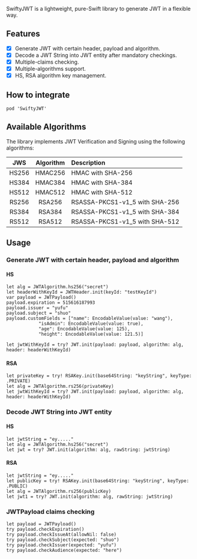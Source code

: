 SwiftyJWT is a lightweight, pure-Swift library to generate JWT in a flexible way.

## Features

- [x] Generate JWT with certain header, payload and algorithm.
- [x] Decode a JWT String into JWT entity after mandatory checkings.
- [x] Multiple-claims checking.
- [x] Multiple-algorithms support.
- [x] HS, RSA algorithm key management.

## How to integrate

```
pod 'SwiftyJWT'
```

## Available Algorithms

The library implements JWT Verification and Signing using the following algorithms:

| JWS | Algorithm | Description |
| :-------------: | :-------------: | :----- |
| HS256 | HMAC256 | HMAC with SHA-256 |
| HS384 | HMAC384 | HMAC with SHA-384 |
| HS512 | HMAC512 | HMAC with SHA-512 |
| RS256 | RSA256 | RSASSA-PKCS1-v1_5 with SHA-256 |
| RS384 | RSA384 | RSASSA-PKCS1-v1_5 with SHA-384 |
| RS512 | RSA512 | RSASSA-PKCS1-v1_5 with SHA-512 |

## Usage

### Generate JWT with certain header, payload and algorithm

#### HS
```
let alg = JWTAlgorithm.hs256("secret")
let headerWithKeyId = JWTHeader.init(keyId: "testKeyId")
var payload = JWTPayload()
payload.expiration = 515616187993
payload.issuer = "yufu"
payload.subject = "shuo"
payload.customFields = ["name": EncodableValue(value: "wang"),
            "isAdmin": EncodableValue(value: true),
            "age": EncodableValue(value: 125),
            "height": EncodableValue(value: 121.5)]

let jwtWithKeyId = try? JWT.init(payload: payload, algorithm: alg, header: headerWithKeyId)
```

#### RSA
```
let privateKey = try! RSAKey.init(base64String: "keyString", keyType: .PRIVATE)
let alg = JWTAlgorithm.rs256(privateKey)
let jwtWithKeyId = try? JWT.init(payload: payload, algorithm: alg, header: headerWithKeyId)
```

### Decode JWT String into JWT entity
#### HS
```
let jwtString = "ey....."
let alg = JWTAlgorithm.hs256("secret")
let jwt = try? JWT.init(algorithm: alg, rawString: jwtString)
```
#### RSA
```
let jwtString = "ey....."
let publicKey = try! RSAKey.init(base64String: "keyString", keyType: .PUBLIC)
let alg = JWTAlgorithm.rs256(publicKey)
let jwt1 = try? JWT.init(algorithm: alg, rawString: jwtString)
```
### JWTPayload claims checking
```
let payload = JWTPayload()
try payload.checkExpiration()
try payload.checkIssueAt(allowNil: false)
try payload.checkSubject(expected: "shuo")
try payload.checkIssuer(expected: "yufu")
try payload.checkAudience(expected: "here")
```
